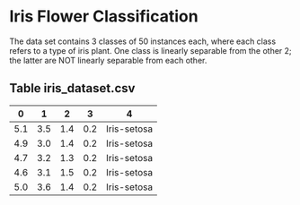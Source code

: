# Iris Flower Classification

The data set contains 3 classes of 50 instances each, where each class refers to a type of iris plant. One class is linearly separable from the other 2; the latter are NOT linearly separable from each other.

## Table iris_dataset.csv

|0	|1	|2	|3	|4 |
|--|--|--|--|--|
|5.1	|3.5	|1.4	|0.2	|Iris-setosa|
|4.9	|3.0	|1.4	|0.2	|Iris-setosa|
|4.7	|3.2	|1.3	|0.2	|Iris-setosa|
|4.6	|3.1	|1.5	|0.2	|Iris-setosa|
|5.0	|3.6	|1.4	|0.2	|Iris-setosa|
